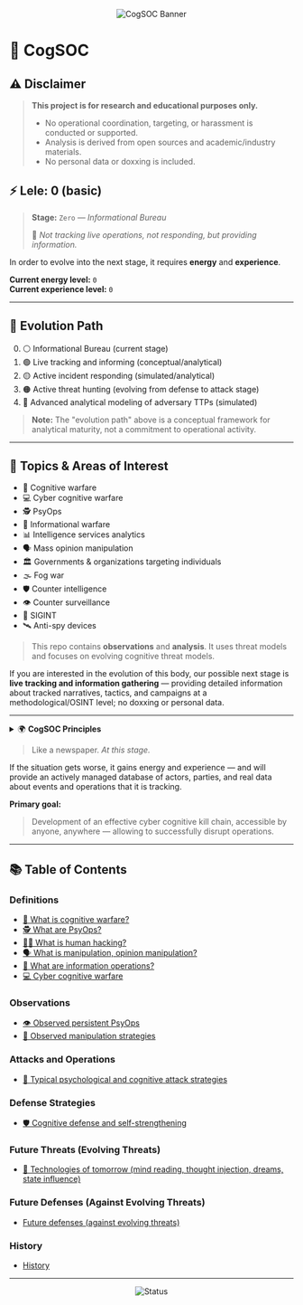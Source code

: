 
<p align="center">
	<img src="https://img.shields.io/badge/CogSOC-Cognitive%20Security%20Operations%20Center-blueviolet?style=for-the-badge&logo=security&logoColor=white" alt="CogSOC Banner"/>
</p>

# 🧠 CogSOC

## ⚠️ Disclaimer

> **This project is for research and educational purposes only.**
> - No operational coordination, targeting, or harassment is conducted or supported.
> - Analysis is derived from open sources and academic/industry materials.
> - No personal data or doxxing is included.


## ⚡️ Lele: 0 (basic)


> **Stage:** `Zero` — _Informational Bureau_
>
> 📝 _Not tracking live operations, not responding, but providing information._


In order to evolve into the next stage, it requires **energy** and **experience**.


**Current energy level:** `0`  
**Current experience level:** `0`


---

## 🧬 Evolution Path

0. ⚪ Informational Bureau (current stage)
1. 🟢 Live tracking and informing (conceptual/analytical)
2. 🟡 Active incident responding (simulated/analytical)
3. 🟠 Active threat hunting (evolving from defense to attack stage)
4. 🔴 Advanced analytical modeling of adversary TTPs (simulated)

> **Note:** The "evolution path" above is a conceptual framework for analytical maturity, not a commitment to operational activity.


---


## 🎯 Topics & Areas of Interest

- 🧠 Cognitive warfare
- 💻 Cyber cognitive warfare
- 🕵️ PsyOps
- 📰 Informational warfare
- 📊 Intelligence services analytics
- 🗣️ Mass opinion manipulation
- 🏛️ Governments & organizations targeting individuals
- 🌫️ Fog war
- 🛡️ Counter intelligence
- 👁️ Counter surveillance
- 📡 SIGINT
- 🛰️ Anti-spy devices


> This repo contains **observations** and **analysis**. It uses threat models and focuses on evolving cognitive threat models.



If you are interested in the evolution of this body, our possible next stage is **live tracking and information gathering** — providing detailed information about tracked narratives, tactics, and campaigns at a methodological/OSINT level; no doxxing or personal data.


---

<details>
<summary>🌍 <strong>CogSOC Principles</strong></summary>

- Operates as part of **international civil defense**
- Does **not** differentiate nationalities, countries, or politics
- Not financed or patronized
- Cannot be influenced or shut down — it is a **mirror of modern events**

</details>


> Like a newspaper. _At this stage._


If the situation gets worse, it gains energy and experience — and will provide an actively managed database of actors, parties, and real data about events and operations that it is tracking.


**Primary goal:**

> Development of an effective cyber cognitive kill chain, accessible by anyone, anywhere — allowing to successfully disrupt operations.

---


## 📚 Table of Contents

<!-- toc-articles-auto-generated -->

### Definitions
- [🧠 What is cognitive warfare?](./articles/01-what-is-cognitive-warfare.md)
- [🕵️ What are PsyOps?](./articles/02-what-are-psyops.md)
- [🧑‍💻 What is human hacking?](./articles/03-what-is-human-hacking.md)
- [🗣️ What is manipulation, opinion manipulation?](./articles/04-what-is-manipulation.md)
- [📰 What are information operations?](./articles/05-what-are-information-operations.md)
- [💻 Cyber cognitive warfare](./articles/06-cyber-cognitive-warfare.md)

### Observations
- [👁️ Observed persistent PsyOps](./articles/07-observed-persistent-psyops.md)
- [🧩 Observed manipulation strategies](./articles/08-observed-manipulation-strategies.md)

### Attacks and Operations
- [🎯 Typical psychological and cognitive attack strategies](./articles/09-typical-psychological-attacks.md)

### Defense Strategies
- [🛡️ Cognitive defense and self-strengthening](./articles/10-cognitive-defense.md)

### Future Threats (Evolving Threats)
- [🤖 Technologies of tomorrow (mind reading, thought injection, dreams, state influence)](./articles/11-future-threats.md)

### Future Defenses (Against Evolving Threats)
- [Future defenses (against evolving threats)](./articles/12-future-defenses.md)

### History
- [History](./articles/13-history.md)

---

<p align="center">
  <img src="https://img.shields.io/badge/Status-Informational%20Bureau-lightgrey?style=flat-square" alt="Status"/>
</p>

